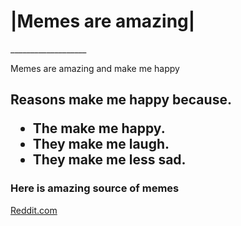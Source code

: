 <h1>|Memes are amazing| </h1>
    ___________________
  <p>Memes are amazing and make me happy</p>
<h2>Reasons make me happy because.</p>
  <ul>
   <li>The make me happy.</li>
   <li>They make me laugh.</li>
    <li>They make me less sad.</li>
  </ul>
<h3>Here is amazing source of memes</h3>
<a href= "https://www.reddit.com/">Reddit.com </a>


